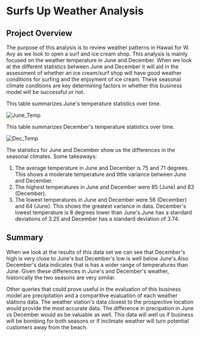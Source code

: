 # Surfs Up Weather Analysis
## Project Overview
The purpose of this analysis is to review weather patterns in Hawaii for W. Avy as we look to open a surf and ice cream shop. This analysis is mainly focused on the weather temperature in June and December. When we look at the different statistics between June and December it will aid in the assessment of whether an ice cream/surf shop will have good weather conditions for surfing and the enjoyment of ice cream. These seasonal climate conditions are key determining factors in whether this business model will be successful or not.

This table summarizes June's temperature statistics over time.

![June_Temp](https://user-images.githubusercontent.com/104540261/183264495-9ac3850c-1456-48e5-9b22-732ac42b5e48.png)

This table summarizes December's temperature statistics over time.

![Dec_Temp](https://user-images.githubusercontent.com/104540261/183264516-2998eacb-9b3b-4c3f-b627-3f00d6f637d2.png)

The statistics for June and December show us the differences in the seasonal climates. Some takeaways:


1) The average temperature in June and December is 75 and 71 degrees. This shows a moderate temperature and little variance between June and December.
2) The highest temperatures in June and December were 85 (June) and 83 (December).
3) The lowest temperatures in June and December were 56 (December) and 64 (June). This shows the greatest variance in data. December's lowest temperature is 8 degrees lower than June's.June has a standard deviations of 3.25 and December has a standard deviation of 3.74.

## Summary
 
When we look at the results of this data set we can see that December's high is very close to June's but December's low is well below June's.Also December's data indicates that is has a wider range of temperatures than June. Given these differences in June's and December's weather, historically the two seasons are very similar.


Other queries that could prove useful in the evaluation of this business model are precipitation and a comparitive evaluation of each weather stations data. The weather station's data closest to the prospective location would provide the most accurate data. The difference in precipation in June vs December would as be valuable as well.
This data will well us if business will be bombing for both seasons or if inclimate weather will turn potential customers away from the beach.
